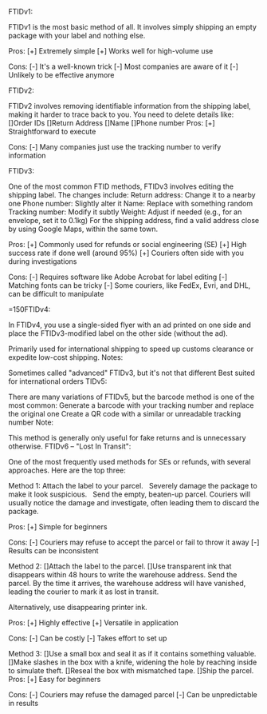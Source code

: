 FTIDv1:

FTIDv1 is the most basic method of all. It involves simply shipping an empty package with your label and nothing else.

Pros: [+] Extremely simple
[+] Works well for high-volume use

Cons: [-] It's a well-known trick
[-] Most companies are aware of it
[-] Unlikely to be effective anymore

FTIDv2:

FTIDv2 involves removing identifiable information from the shipping label, making it harder to trace back to you. You need to delete details like:
[]Order IDs
[]Return Address
[]Name
[]Phone number
Pros:
[+] Straightforward to execute

Cons:
[-] Many companies just use the tracking number to verify information

FTIDv3:

One of the most common FTID methods, FTIDv3 involves editing the shipping label. The changes include:
                                                                                                                                                                                Return address: Change it to a nearby one
                                                                                                                                                                               Phone number: Slightly alter it
                                                                                                                                                                               Name: Replace with something random
                                                                                                                                                                               Tracking number: Modify it subtly
                                                                                                                                                                               Weight: Adjust if needed (e.g., for an envelope, set it to 0.1kg)
For the shipping address, find a valid address close by using Google Maps, within the same town.

Pros:
[+] Commonly used for refunds or social engineering (SE)
[+] High success rate if done well (around 95%)
[+] Couriers often side with you during investigations

Cons:
[-] Requires software like Adobe Acrobat for label editing
[-] Matching fonts can be tricky
[-] Some couriers, like FedEx, Evri, and DHL, can be difficult to manipulate

=150FTIDv4:

In FTIDv4, you use a single-sided flyer with an ad printed on one side and place the FTIDv3-modified label on the other side (without the ad).

Primarily used for international shipping to speed up customs clearance or expedite low-cost shipping.
Notes:

Sometimes called "advanced" FTIDv3, but it's not that different
Best suited for international orders
TIDv5:

There are many variations of FTIDv5, but the barcode method is one of the most common:
                                                                                                                                                   Generate a barcode with your tracking number and replace the original one
                                                                                                                                                   Create a QR code with a similar or unreadable tracking number
Note:

This method is generally only useful for fake returns and is unnecessary otherwise.
FTIDv6 – "Lost In Transit":

One of the most frequently used methods for SEs or refunds, with several approaches. Here are the top three:

Method 1:
                                                                                                                                                                                          Attach the label to your parcel.
​​​​​​​                                                                                                                                                   ​​​​​​​                                       Severely damage the package to make it look suspicious.
​​​​​​​                                                                                                                                                   ​​​​​​​                                       Send the empty, beaten-up parcel.
Couriers will usually notice the damage and investigate, often leading them to discard the package.

Pros:
[+] Simple for beginners

Cons:
[-] Couriers may refuse to accept the parcel or fail to throw it away
[-] Results can be inconsistent

Method 2:
[]Attach the label to the parcel.
[]Use transparent ink that disappears within 48 hours to write the warehouse address.
Send the parcel.
By the time it arrives, the warehouse address will have vanished, leading the courier to mark it as lost in transit.

Alternatively, use disappearing printer ink.

Pros:
[+] Highly effective
[+] Versatile in application

Cons:
[-] Can be costly
[-] Takes effort to set up

Method 3:
[]Use a small box and seal it as if it contains something valuable.
[]Make slashes in the box with a knife, widening the hole by reaching inside to simulate theft.
[]Reseal the box with mismatched tape.
[]Ship the parcel.
Pros:
[+] Easy for beginners

Cons:
[-] Couriers may refuse the damaged parcel
[-] Can be unpredictable in results
